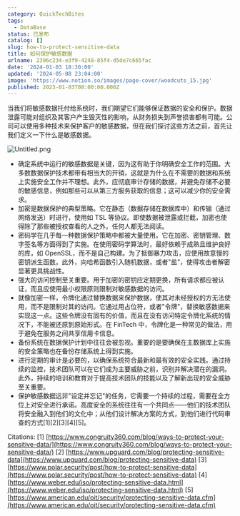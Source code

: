 ```yaml
---
category: QuickTechBites
tags:
  - DataBase
status: 已发布
catalog: []
slug: how-to-protect-sensitive-data
title: 如何保护敏感数据
urlname: 2396c234-e3f9-4248-85f4-d5de7c665fac
date: '2024-01-03 18:30:00'
updated: '2024-05-08 23:04:00'
image: 'https://www.notion.so/images/page-cover/woodcuts_15.jpg'
published: 2023-01-03T08:00:00.000Z
---
```


当我们将敏感数据托付给系统时，我们期望它们能够保证数据的安全和保护。数据泄露可能对组织及其客户产生毁灭性的影响，从财务损失到声誉损害都有可能。公司可以使用多种技术来保护客户的敏感数据，但在我们探讨这些方法之前，首先让我们定义一下什么是敏感数据。


![Untitled.png](https://prod-files-secure.s3.us-west-2.amazonaws.com/5d24fe63-e567-4804-86f9-9fdc62e13082/aa7e6578-50d6-4f37-a4e4-28071bd0fba3/Untitled.png?X-Amz-Algorithm=AWS4-HMAC-SHA256&X-Amz-Content-Sha256=UNSIGNED-PAYLOAD&X-Amz-Credential=ASIAZI2LB466SQH7PJHQ%2F20250311%2Fus-west-2%2Fs3%2Faws4_request&X-Amz-Date=20250311T053907Z&X-Amz-Expires=3600&X-Amz-Security-Token=IQoJb3JpZ2luX2VjEFUaCXVzLXdlc3QtMiJHMEUCIC9diaPGuvukDpC4u6%2FB4YK7HfKevpwpukCHX86cuLv3AiEAuWjlOhfA%2FnDpR5rbC4sj9nuAKk7SRFE8f7qbOiR3RjwqiAQInv%2F%2F%2F%2F%2F%2F%2F%2F%2F%2FARAAGgw2Mzc0MjMxODM4MDUiDFFyEYk2ak%2B5QZmw0ircAzehqsTp4bcoZJIpXWYjyj1%2BDZ1hucMh0xDOe9Kv0W2KwrV8QhxTvM80yVX4cOsFALcTuA%2BnE0EtRRwcuTu%2F2ALs0s0PlA6vMqAMQeJH1NM0bV0RDmaduNk42Io18aYKdh2fCaluEMFT1TUO1R7KtW7kCCBIDUV8m93%2FF4cLwwqoDp6bHEf8YNvl3AV5surX6CtasSXm3zDwsbazVo8TeprigVdUdq8NhwJ%2Bsdp7idzjln8iQ4ph4OErEKnh9R%2BVon9VcB88RvEU61mKAdA%2Fk4UuCMM1Zad1BCYx8Ru3OUjzH56B97%2FCoNZyWftbR3vOsoZUfhg%2BGCIIjqxB8Wbm6FW5fSLQQRUsbFuSgZMhSDaeh7wenlQdom8gESWjQ%2BUI%2BNCGNldHsfVFn%2BpD5gOfJoM3rWL9JTRUt9Zkkbw8%2BBMHFtUA2gly2unJMnB9JfU8PU7Jjd3YEJKqOPeWgGJ445HnLo6KAEUyUxZrhZWsUETGWZsmPsv8X7fnqbKlr66zNzvxK2cLgw%2FLdG0q6LNi4DdE5o9AWvzSAHqUEUOpzrPWQjwBUkp9KkY2GVvj%2BGkkKGpAw1m73vQEvxvXmc2X7wV7rHx0mB6XaOoh8fQmzvhkyqwSyEkVW%2BszymX%2FMK%2BNv74GOqUBO6WwWUPw0QG1NRUKaZYPB5iJFrZ8V6lIaW5aC8m333KYLAIiGx05uYWrGcGuLiRBpuKURFc9gZboqAs3dLDukhHI4l5k3%2B73c6Rsc8rZvmftTUwwnGpRPc47uqKgVzZwuxhr%2FvuCohQISCPr7WZ7HEBmIx%2BQtDkUnGnvS2TxLiemD75zBrjI2ONwggUthPiieeQGFlgBTg7PFqWcW7TgVXdvcTi5&X-Amz-Signature=e0c5c8ecb20cc25c5ac7f45923921cdb49ca50a98885364866c26b65933245f3&X-Amz-SignedHeaders=host&x-id=GetObject)

- 确定系统中运行的敏感数据是关键，因为这有助于你明确安全工作的范围。大多数数据保护技术都带有相当大的开销，这就是为什么在不需要的数据和系统上实施安全工作并不理想。此外，应彻底审计存储的数据，并避免存储不必要的敏感信息，例如那些可以从第三方服务获取的信息；这可以减少你的安全需求。
- 加密是数据保护的典型策略。它在静态（数据存储在数据库中）和传输（通过网络发送）时进行，使用如 TSL 等协议。即使数据被泄露或拦截，加密也使得除了那些被授权查看的人之外，任何人都无法阅读。
- 密码学在几乎每一种数据保护策略中都被大量使用。它在加密、密钥管理、数字签名等方面得到了实施。在使用密码学算法时，最好依赖于成熟且维护良好的库，如 OpenSSL，而不是自己构建。为了抵御暴力攻击，应使用故意慢的密钥派生函数。此外，向哈希函数引入随机数据，或者"盐"，使得攻击者解密显著更具挑战性。
- 强大的访问控制至关重要。用于加密的密钥应定期更换，所有请求都应被认证，而且应使用最小权限原则限制对敏感数据的访问。
- 就像加密一样，令牌化通过替换数据来保护数据，使其对未经授权的方无法使用，而不是限制对其的访问。它通过用占位符，或者"令牌"，替换敏感数据来实现这一点。这些令牌没有固有的价值，而且在没有访问特定令牌化系统的情况下，不能被还原到原始形式。在 FinTech 中，令牌化是一种常见的做法，用于避免在服务之间共享信用卡信息。
- 备份系统在数据保护计划中往往会被忽视。重要的是要确保在主数据库上实施的安全策略也在备份存储系统上得到实施。
- 进行定期的审计是必要的，以确保系统符合最新和最有效的安全实践。通过持续的监控，技术团队可以在它们成为主要威胁之前，识别并解决潜在的漏洞。此外，持续的培训和教育对于提高技术团队的技能以及了解新出现的安全威胁至关重要。
- 保护敏感数据远非"设定并忘记"的任务，它需要一个持续的过程，需要在全方位上对安全进行承诺。高度安全的系统往往有一个共同点——他们的技术团队将安全融入到他们的文化中；从他们设计解决方案的方式，到他们进行代码审查的方式[1][2][3][4][5]。

Citations:
[1] [https://www.congruity360.com/blog/ways-to-protect-your-sensitive-data/](https://www.congruity360.com/blog/ways-to-protect-your-sensitive-data/)
[2] [https://www.upguard.com/blog/protecting-sensitive-data](https://www.upguard.com/blog/protecting-sensitive-data)
[3] [https://www.polar.security/post/how-to-protect-sensitive-data](https://www.polar.security/post/how-to-protect-sensitive-data)
[4] [https://www.weber.edu/iso/protecting-sensitive-data.html](https://www.weber.edu/iso/protecting-sensitive-data.html)
[5] [https://www.american.edu/oit/security/protecting-sensitive-data.cfm](https://www.american.edu/oit/security/protecting-sensitive-data.cfm)


